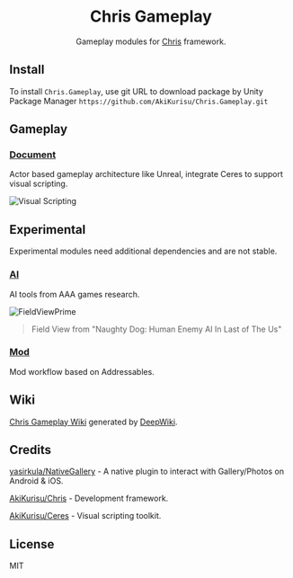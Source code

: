 <div align="center">

# Chris Gameplay

Gameplay modules for [Chris](https://github.com/AkiKurisu/Chris) framework.

</div>

## Install
To install `Chris.Gameplay`, use git URL to download package by Unity Package Manager ```https://github.com/AkiKurisu/Chris.Gameplay.git```

## Gameplay

### [Document](./Documentation~/Gameplay.md)

Actor based gameplay architecture like Unreal, integrate Ceres to support visual scripting.

![Visual Scripting](./Documentation~/Images/visual_scripting.png)

## Experimental

Experimental modules need additional dependencies and are not stable.

### [AI](./Documentation~/AI.md)

AI tools from AAA games research. 

![FieldViewPrime](./Documentation~/Images/fov-prime.gif)

> Field View from "Naughty Dog: Human Enemy AI In Last of The Us"

### [Mod](./Documentation~/Mod.md) 
Mod workflow based on Addressables. 

## Wiki

[Chris Gameplay Wiki](https://deepwiki.com/AkiKurisu/Chris.Gameplay/) generated by [DeepWiki](https://deepwiki.com).

## Credits

[yasirkula/NativeGallery](https://github.com/yasirkula/UnityNativeGallery) - A native plugin to interact with Gallery/Photos on Android & iOS.

[AkiKurisu/Chris](https://github.com/AkiKurisu/Chris) - Development framework.

[AkiKurisu/Ceres](https://github.com/AkiKurisu/Ceres) - Visual scripting toolkit.

## License

MIT